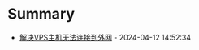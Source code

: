 # Summary

- [解决VPS主机无法连接到外网](https://github.com/ZSCGR/blog.zscgr.github.io/issues/1) - 2024-04-12 14:52:34
